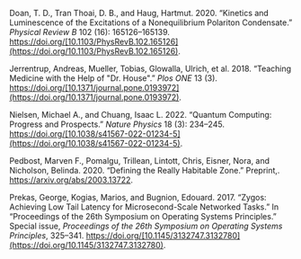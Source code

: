 Doan, T. D., Tran Thoai, D. B., and Haug, Hartmut. 2020. “Kinetics and Luminescence of the Excitations of a Nonequilibrium Polariton Condensate.” _Physical Review B_ 102 (16): 165126–165139. https://doi.org/[10.1103/PhysRevB.102.165126](https://doi.org/10.1103/PhysRevB.102.165126).

Jerrentrup, Andreas, Mueller, Tobias, Glowalla, Ulrich, et al. 2018. “Teaching Medicine with the Help of "Dr. House".” _Plos ONE_ 13 (3). https://doi.org/[10.1371/journal.pone.0193972](https://doi.org/10.1371/journal.pone.0193972).

Nielsen, Michael A., and Chuang, Isaac L. 2022. “Quantum Computing: Progress and Prospects.” _Nature Physics_ 18 (3): 234–245. https://doi.org/[10.1038/s41567-022-01234-5](https://doi.org/10.1038/s41567-022-01234-5).

Pedbost, Marven F., Pomalgu, Trillean, Lintott, Chris, Eisner, Nora, and Nicholson, Belinda. 2020. “Defining the Really Habitable Zone.” Preprint,. https://arxiv.org/abs/2003.13722.

Prekas, George, Kogias, Marios, and Bugnion, Edouard. 2017. “Zygos: Achieving Low Tail Latency for Microsecond-Scale Networked Tasks.” In “Proceedings of the 26th Symposium on Operating Systems Principles.” Special issue, _Proceedings of the 26th Symposium on Operating Systems Principles_, 325–341. https://doi.org/[10.1145/3132747.3132780](https://doi.org/10.1145/3132747.3132780).